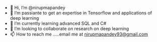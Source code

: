 - 👋 Hi, I’m @nirupmapandey
- 👀 I’m passiante to get an expertise in Tensorflow and applications of deep learning 
- 🌱 I’m currently learning advanced SQL and C#
- 💞️ I’m looking to collaborate on research on deep learning 
- 📫 How to reach me .....email me at nirupmapandey93@gmail.com

<!---
nirupmapandey/nirupmapandey is a ✨ special ✨ repository because its `README.md` (this file) appears on your GitHub profile.
You can click the Preview link to take a look at your changes.
--->

